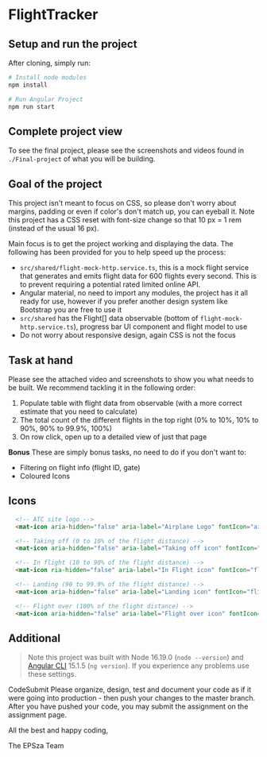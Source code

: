 # FlightTracker

## Setup and run the project

After cloning, simply run:
```bash
# Install node modules
npm install

# Run Angular Project
npm run start
```

## Complete project view

To see the final project, please see the screenshots and videos found in `./Final-project` of what you will be building.

## Goal of the project

This project isn't meant to focus on CSS, so please don't worry about margins, padding or even if color's don't match up, you can eyeball it. Note this project has a CSS reset with font-size change so that 10 px = 1 rem (instead of the usual 16 px). 

Main focus is to get the project working and displaying the data. The following has been provided for you to help speed up the process:

- `src/shared/flight-mock-http.service.ts`, this is a mock flight service that generates and emits flight data for 600 flights every second. This is to prevent requiring a potential rated limited online API.
- Angular material, no need to import any modules, the project has it all ready for use, however if you prefer another design system like Bootstrap you are free to use it
- `src/shared` has the Flight[] data observable (bottom of `flight-mock-http.service.ts`), progress bar UI component and flight model to use
- Do not worry about responsive design, again CSS is not the focus

## Task at hand

Please see the attached video and screenshots to show you what needs to be built. We recommend tackling it in the following order:

1. Populate table with flight data from observable (with a more correct estimate that you need to calculate)
2. The total count of the different flights in the top right (0% to 10%, 10% to 90%, 90% to 99.9%, 100%)
3. On row click, open up to a detailed view of just that page

**Bonus**
These are simply bonus tasks, no need to do if you don't want to:
- Filtering on flight info (flight ID, gate)
- Coloured Icons

## Icons
```html
  <!-- ATC site logo -->
  <mat-icon aria-hidden="false" aria-label="Airplane Logo" fontIcon="airplanemode_inactive"></mat-icon>

  <!-- Taking off (0 to 10% of the flight distance) -->
  <mat-icon aria-hidden="false" aria-label="Taking off icon" fontIcon="flight_takeoff"></mat-icon>

  <!-- In flight (10 to 90% of the flight distance) -->
  <mat-icon ria-hidden="false" aria-label="In Flight icon" fontIcon="flight"></mat-icon>

  <!-- Landing (90 to 99.9% of the flight distance) -->
  <mat-icon aria-hidden="false" aria-label="Landing icon" fontIcon="flight_land"></mat-icon>

  <!-- Flight over (100% of the flight distance) -->
  <mat-icon aria-hidden="false" aria-label="Flight over icon" fontIcon="connecting_airports"></mat-icon>
  ```


## Additional

> Note this project was built with Node 16.19.0 (`node --version`) and [Angular CLI](https://github.com/angular/angular-cli) 15.1.5 (`ng version`). If you experience any problems use these settings.

CodeSubmit
Please organize, design, test and document your code as if it were going into production - then push your changes to the master branch. After you have pushed your code, you may submit the assignment on the assignment page.

All the best and happy coding,

The EPSza Team